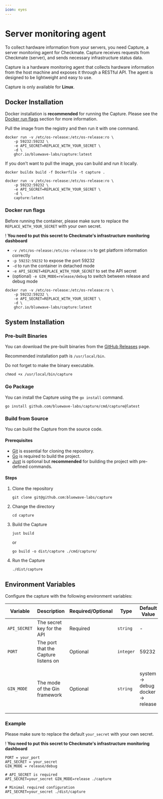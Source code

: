 ```yaml
---
icon: eyes
---
```


# Server monitoring agent

To collect hardware information from your servers, you need Capture, a server monitoring agent for Checkmate. Capture receives requests from Checkmate (server), and sends necessary infrastructure status data.

Capture is a hardware monitoring agent that collects hardware information from the host machine and exposes it through a RESTful API. The agent is designed to be lightweight and easy to use.

Capture is only available for **Linux**.

## Docker Installation

Docker installation is **recommended** for running the Capture. Please see the [Docker run flags](server-monitoring-agent.md#docker-run-flags) section for more information.

Pull the image from the registry and then run it with one command.

```shell
docker run -v /etc/os-release:/etc/os-release:ro \
    -p 59232:59232 \
    -e API_SECRET=REPLACE_WITH_YOUR_SECRET \
    -d \
    ghcr.io/bluewave-labs/capture:latest
```

If you don't want to pull the image, you can build and run it locally.

```shell
docker buildx build -f Dockerfile -t capture .
```

```shell
docker run -v /etc/os-release:/etc/os-release:ro \
    -p 59232:59232 \
    -e API_SECRET=REPLACE_WITH_YOUR_SECRET \
    -d \
    capture:latest
```

### Docker run flags

Before running the container, please make sure to replace the `REPLACE_WITH_YOUR_SECRET` with your own secret.

! **You need to put this secret to Checkmate's infrastructure monitoring dashboard**

* `-v /etc/os-release:/etc/os-release:ro` to get platform information correctly
* `-p 59232:59232` to expose the port 59232
* `-d` to run the container in detached mode
* `-e API_SECRET=REPLACE_WITH_YOUR_SECRET` to set the API secret
* (optional) `-e GIN_MODE=release/debug` to switch between release and debug mode

```shell
docker run -v /etc/os-release:/etc/os-release:ro \
    -p 59232:59232 \
    -e API_SECRET=REPLACE_WITH_YOUR_SECRET \
    -d \
    ghcr.io/bluewave-labs/capture:latest
```

## System Installation

### Pre-built Binaries

You can download the pre-built binaries from the [GitHub Releases](https://github.com/bluewave-labs/capture/releases) page.

Recommended installation path is `/usr/local/bin`.

Do not forget to make the binary executable.

```shell
chmod +x /usr/local/bin/capture
```

### Go Package

You can install the Capture using the `go install` command.

```shell
go install github.com/bluewave-labs/capture/cmd/capture@latest
```

### Build from Source

You can build the Capture from the source code.

#### Prerequisites

* [Git](https://git-scm.com/downloads) is essential for cloning the repository.
* [Go](https://go.dev/dl/) is required to build the project.
* [Just](https://github.com/casey/just/releases) is optional but **recommended** for building the project with pre-defined commands.

#### Steps

1.  Clone the repository

    ```shell
    git clone git@github.com:bluewave-labs/capture
    ```
2.  Change the directory

    ```shell
    cd capture
    ```
3.  Build the Capture

    ```shell
    just build
    ```

    or

    ```shell
    go build -o dist/capture ./cmd/capture/
    ```
4.  Run the Capture

    ```shell
    ./dist/capture
    ```

## Environment Variables

Configure the capture with the following environment variables:

| Variable     | Description                          | Required/Optional | Type      | Default Value                               | Accepted Values  |
| ------------ | ------------------------------------ | ----------------- | --------- | ------------------------------------------- | ---------------- |
| `API_SECRET` | The secret key for the API           | Required          | `string`  | -                                           | Any string value |
| `PORT`       | The port that the Capture listens on | Optional          | `integer` | 59232                                       | 0 - 65535        |
| `GIN_MODE`   | The mode of the Gin framework        | Optional          | `string`  | <p>system -> debug<br>docker -> release</p> | release, debug   |

### Example

Please make sure to replace the default `your_secret` with your own secret.

! **You need to put this secret to Checkmate's infrastructure monitoring dashboard**

```shell
PORT = your_port
API_SECRET = your_secret
GIN_MODE = release/debug
```

```shell
# API_SECRET is required
API_SECRET=your_secret GIN_MODE=release ./capture

# Minimal required configuration
API_SECRET=your_secret ./dist/capture
```
